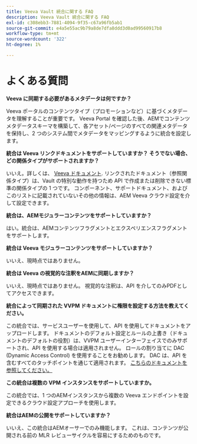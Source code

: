 ```yaml
---
title: Veeva Vault 統合に関する FAQ
description: Veeva Vault 統合に関する FAQ
exl-id: c308ebb3-7881-4094-9f35-c67a96fb5ab1
source-git-commit: e4a5e55ac9b79a8de7dfa8ddd3d0ad99560917b8
workflow-type: tm+mt
source-wordcount: '322'
ht-degree: 1%

---
```


# よくある質問

**Veeva に同期する必要があるメタデータは何ですか？**

Veeva ポータルのコンテンツタイプ（プロモーションなど）に基づくメタデータを理解することが重要です。 Veeva Portal を確認した後、AEMでコンテンツメタデータスキーマを構築して、各アセット/ページのすべての関連メタデータを保持し、2 つのシステム間でメタデータをマッピングするように統合を設定します。

**統合は Veeva リンクドキュメントをサポートしていますか？ そうでない場合、どの関係タイプがサポートされますか？**

いいえ。詳しくは、 [Veeva ドキュメント](https://vaulthelp2.vod309.com/wordpress/admin-user-help/documents-admin-user-help/about-document-relationships/). リンクされたドキュメント（参照関係タイプ）は、Vault の特別な動作を持つため API で作成または削除できない標準の関係タイプの 1 つです。 コンポーネント、サポートドキュメント、およびこのリストに記載されていないその他の情報は、AEM Veeva クラウド設定を介して設定できます。

**統合は、AEMモジュラーコンテンツをサポートしていますか？**

はい。統合は、AEMコンテンツフラグメントとエクスペリエンスフラグメントをサポートします。

**統合は Veeva モジュラーコンテンツをサポートしていますか？**

いいえ、現時点ではありません。

**統合は Veeva の視覚的な注釈をAEMに同期しますか？**

いいえ、現時点ではありません。 視覚的な注釈は、API を介してのみPDFとしてアクセスできます。

**統合によって同期された VVPM ドキュメントに権限を設定する方法を教えてください。**

この統合では、サービスユーザーを使用して、API を使用してドキュメントをアップロードします。  ドキュメントのデフォルト設定とルールの上書き（ドキュメントのデフォルトの役割）は、VVPM ユーザーインターフェイスでのみサポートされ、API を使用する場合は適用されません。 ロールの割り当てに DAC (Dynamic Access Control) を使用することをお勧めします。 DAC は、API を含むすべてのタッチポイントを通じて適用されます。 [こちらのドキュメントを参照してください。](http://vaulthelp2.vod309.com/wordpress/admin-user-help/ah-user-permissions-access-control/about-dynamic-access-control-for-documents/)

**この統合は複数の VPM インスタンスをサポートしていますか。**

この統合では、1 つのAEMインスタンスから複数の Veeva エンドポイントを設定できるクラウド設定アプローチを使用します。

**統合はAEMの公開をサポートしていますか？**

いいえ、この統合はAEMオーサーでのみ機能します。 これは、コンテンツが公開される前の MLR レビューサイクルを容易にするためのものです。
